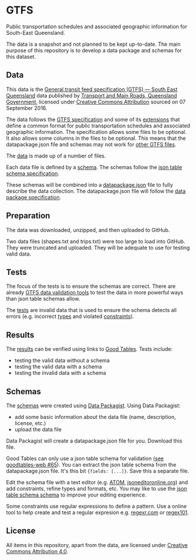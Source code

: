 # GTFS

Public transportation schedules and associated geographic information for South-East Queensland.

The data is a snapshot and not planned to be kept up-to-date. The main purpose of this repository is to develop a data package and schemas for this dataset.

## Data
This data is the [General transit feed specification (GTFS) — South East Queensland](https://data.qld.gov.au/dataset/general-transit-feed-specification-gtfs-seq) data published by [Transport and Main Roads, Queensland Government](http://www.tmr.qld.gov.au/), licensed under [Creative Commons Attribution](https://creativecommons.org/licenses/by/3.0/au/) sourced on 07 September 2016.

The data follows the [GTFS specification](https://developers.google.com/transit/gtfs/reference/) and some of its [extensions](https://developers.google.com/transit/gtfs/reference/gtfs-extensions) that define a common format for public transportation schedules and associated geographic information. The specification allows some files to be optional. It also allows some columns in the files to be optional. This means that the datapackage.json file and schemas may not work for [other GTFS files](https://code.google.com/archive/p/googletransitdatafeed/wikis/PublicFeeds.wiki).

The [data](https://github.com/Stephen-Gates/GTFS/tree/master/data) is made up of a number of files. 

Each data file is defined by a [schema](https://github.com/Stephen-Gates/GTFS/tree/master/schemas). The schemas follow the [json table schema specification](http://specs.frictionlessdata.io/json-table-schema/).

These schemas will be combined into a [datapackage.json](https://github.com/Stephen-Gates/GTFS/blob/master/datapackage.json) file to fully describe the data collection. The datapackage.json file will follow the [data package specification](http://specs.frictionlessdata.io/data-packages/).

## Preparation
The data was downloaded, unzipped, and then uploaded to GitHub.

Two data files (shapes.txt and trips.txt) were too large to load into GitHub. They were truncated and uploaded. They will be adequate to use for testing valid data.

## Tests
The focus of the tests is to ensure the schemas are correct. There are already [GTFS data validation tools](https://developers.google.com/transit/gtfs/guides/tools) to test the data in more powerful ways than json table schemas allow.

The [tests](https://github.com/Stephen-Gates/GTFS/tree/master/tests) are invalid data that is used to ensure the schema detects all errors (e.g. incorrect [types](http://specs.frictionlessdata.io/json-table-schema/#field-types-and-formats) and violated [constraints](http://specs.frictionlessdata.io/json-table-schema/#field-constraints)).

## Results
The [results](https://github.com/Stephen-Gates/GTFS/blob/master/results/results.md) can be verified using links to  [Good Tables](http://goodtables.okfnlabs.org). Tests include:
- testing the valid data without a schema
- testing the valid data with a schema
- testing the invalid data with a schema

## Schemas
The [schemas](https://github.com/Stephen-Gates/GTFS/tree/master/schemas) were created using [Data Packagist](http://datapackagist.okfnlabs.org). Using Data Packagist:

- add some basic information about the data file (name, description, license, etc.)
- upload the data file

Data Packagist will create a datapackage.json file for you. Download this file.

Good Tables can only use a json table schema for validation ([see goodtables-web #65](https://github.com/frictionlessdata/goodtables-web/issues/65)). You can extract the json table schema from the datapackage.json file. It's this bit `{fields: [...]}`. Save this a separate file.

Edit the schema file with a text editor (e.g. [ATOM](https://atom.io), [jsoneditoronline.org](http://www.jsoneditoronline.org)) and add constraints, refine types and formats, etc. You may like to use the [json table schema schema](https://raw.githubusercontent.com/frictionlessdata/schemas/master/json-table-schema.json) to improve your editing experience.

Some constraints use regular expressions to define a pattern. Use a online tool to help create and test a regular expresion e.g. [regexr.com](http://regexr.com/) or [regex101](https://regex101.com/).

## License
All items in this repository, apart from the data, are licensed under [Creative Commons Attribution 4.0](https://creativecommons.org/licenses/by/4.0/).
